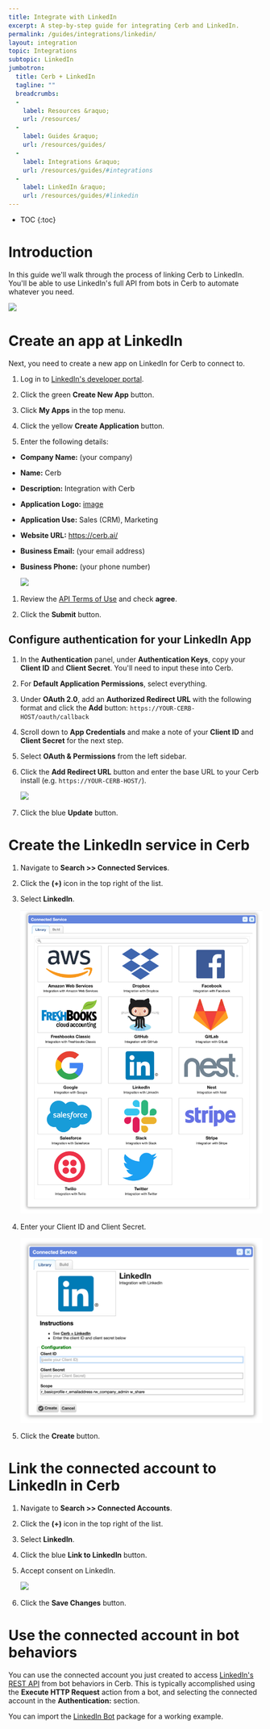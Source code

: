 ```yaml
---
title: Integrate with LinkedIn
excerpt: A step-by-step guide for integrating Cerb and LinkedIn.
permalink: /guides/integrations/linkedin/
layout: integration
topic: Integrations
subtopic: LinkedIn
jumbotron:
  title: Cerb + LinkedIn
  tagline: ""
  breadcrumbs:
  -
    label: Resources &raquo;
    url: /resources/
  -
    label: Guides &raquo;
    url: /resources/guides/
  -
    label: Integrations &raquo;
    url: /resources/guides/#integrations
  -
    label: LinkedIn &raquo;
    url: /resources/guides/#linkedin
---
```


* TOC
{:toc}

# Introduction

In this guide we'll walk through the process of linking Cerb to LinkedIn. You'll be able to use LinkedIn's full API from bots in Cerb to automate whatever you need.

<div class="cerb-screenshot">
<img src="/assets/images/guides/linkedin/plugin/cerb-and-linkedin.png" class="screenshot">
</div>

# Create an app at LinkedIn

Next, you need to create a new app on LinkedIn for Cerb to connect to.

1. Log in to [LinkedIn's developer portal](https://developer.linkedin.com).

1. Click the green **Create New App** button.

1. Click **My Apps** in the top menu.

1. Click the yellow **Create Application** button.

1. Enter the following details:
- **Company Name:** (your company)
- **Name:** Cerb
- **Description:** Integration with Cerb
- **Application Logo:** [image](/assets/cerb_mascot.png)
- **Application Use:** Sales (CRM), Marketing
- **Website URL:** https://cerb.ai/
- **Business Email:** (your email address)
- **Business Phone:** (your phone number)

	<div class="cerb-screenshot">
	<img src="/assets/images/guides/linkedin/plugin/linkedin-new-app.png" class="screenshot">
	</div>

1. Review the [API Terms of Use](https://developer.linkedin.com/legal/api-terms-of-use) and check **agree**.

1. Click the **Submit** button.

## Configure authentication for your LinkedIn App

1. In the **Authentication** panel, under **Authentication Keys**, copy your **Client ID** and **Client Secret**.  You'll need to input these into Cerb.

1. For **Default Application Permissions**, select everything.

1. Under **OAuth 2.0**, add an **Authorized Redirect URL** with the following format and click the **Add** button:
	`https://YOUR-CERB-HOST/oauth/callback`

1. Scroll down to **App Credentials** and make a note of your **Client ID** and **Client Secret** for the next step.

1. Select **OAuth & Permissions** from the left sidebar.

1. Click the **Add Redirect URL** button and enter the base URL to your Cerb install (e.g. `https://YOUR-CERB-HOST/`).

	<div class="cerb-screenshot">
	<img src="/assets/images/guides/linkedin/plugin/linkedin-app-auth.png" class="screenshot">
	</div>

1. Click the blue **Update** button.

# Create the LinkedIn service in Cerb

1. Navigate to **Search >> Connected Services**.

1. Click the **(+)** icon in the top right of the list.

1. Select **LinkedIn**.

	<div class="cerb-screenshot">
	<img src="/assets/images/guides/common/package-library-connected-services.png" class="screenshot">
	</div>

1. Enter your Client ID and Client Secret.

	<div class="cerb-screenshot">
	<img src="/assets/images/guides/linkedin/package-library-service-linkedin.png" class="screenshot">
	</div>

1. Click the **Create** button.

# Link the connected account to LinkedIn in Cerb

1. Navigate to **Search >> Connected Accounts**.

1. Click the **(+)** icon in the top right of the list.

1. Select **LinkedIn**.

1. Click the blue **Link to LinkedIn** button.

1. Accept consent on LinkedIn.

    <div class="cerb-screenshot">
    <img src="/assets/images/guides/linkedin/plugin/oauth-approve.png" class="screenshot">
    </div>
    
1. Click the **Save Changes** button.

# Use the connected account in bot behaviors

You can use the connected account you just created to access [LinkedIn's REST API](https://developer.linkedin.com/docs/rest-api) from bot behaviors in Cerb.  This is typically accomplished using the **Execute HTTP Request** action from a bot, and selecting the connected account in the **Authentication:** section.

You can import the [LinkedIn Bot](/packages/linkedin-bot/) package for a working example.